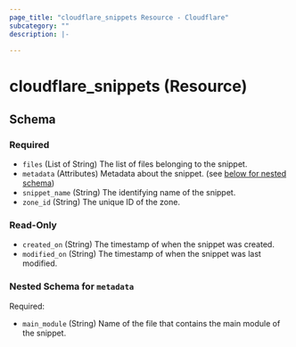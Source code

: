 ```yaml
---
page_title: "cloudflare_snippets Resource - Cloudflare"
subcategory: ""
description: |-
  
---
```


# cloudflare_snippets (Resource)





<!-- schema generated by tfplugindocs -->
## Schema

### Required

- `files` (List of String) The list of files belonging to the snippet.
- `metadata` (Attributes) Metadata about the snippet. (see [below for nested schema](#nestedatt--metadata))
- `snippet_name` (String) The identifying name of the snippet.
- `zone_id` (String) The unique ID of the zone.

### Read-Only

- `created_on` (String) The timestamp of when the snippet was created.
- `modified_on` (String) The timestamp of when the snippet was last modified.

<a id="nestedatt--metadata"></a>
### Nested Schema for `metadata`

Required:

- `main_module` (String) Name of the file that contains the main module of the snippet.


